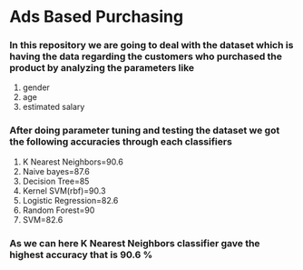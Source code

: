 # Ads Based Purchasing
### In this repository we are going to deal with the dataset which is having the data regarding the customers who purchased the product by analyzing the parameters like
1. gender
2. age
3. estimated salary
### After doing parameter tuning and testing the dataset we got the following accuracies through each classifiers
1. K Nearest Neighbors=90.6
2. Naive bayes=87.6
3. Decision Tree=85
4. Kernel SVM(rbf)=90.3
5. Logistic Regression=82.6
6. Random Forest=90
7. SVM=82.6
### As we can here K Nearest Neighbors classifier gave the highest accuracy that is 90.6 %
